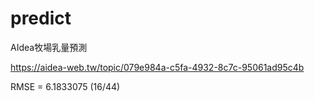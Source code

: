 # predict
AIdea牧場乳量預測

https://aidea-web.tw/topic/079e984a-c5fa-4932-8c7c-95061ad95c4b 

RMSE = 6.1833075 (16/44)
